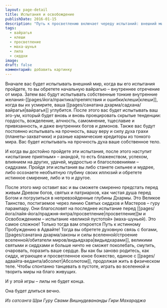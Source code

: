 ```yaml
---
layout: page-detail
title: Испытания и освобождение
publishDate: 2016-01-15
description: "Путь к просветлению включает череду испытаний: внешний мир, внутренние желания (клеши), эго, кармические долги, тело и даже успех. Пройдя их, йогин встречает «великую пустоту» (маха-шунья) и достигает истинного пробуждения в Адвайте, становясь свободным, творящим сиддхом, вечно играющим в лиле Абсолюта."
tags:
  - вайрагья
  - клеши
  - просветление
  - маха-шунья
  - лила
  - сиддхи
image: 
draft: false
комментарий: добавить картинку
---
```


 Вначале вас будет испытывать внешний мир, когда вы его испытания пройдете, то вы обретете начальную вайрагью – внутреннее отречение от мира. Затем вас будут испытывать собственные тонкие внутренние желания-[[pages/йога/практика/препятствия и ошибки/клеши|клеши]], когда вы их усмирите, ваша [[pages/санатана дхарма/садхана/вайрагья|вайрагья]] углубится. После этого вас будет испытывать ваш эго-ум, который будет вновь и вновь проецировать скрытые тенденции: гордость, вожделение, алчность, самомнение, тщеславие и привязанность, и даже внутренних богов и демонов. Также вас будут постоянно испытывать на прочность, вашу веру и силу духа грахи (планеты-захватчики) и разные кармические кредиторы из тонкого мира. Вас будет испытывать на прочность духа ваше собственное тело.

 И когда вы достойно пройдете эти испытания, после этого наступит «испытание приятным» – анандой, то есть блаженством, успехом, влиянием на других, удачей, мудростью и благословениями – сиддхами. Пройдя эти испытания вы либо станете сильнее и мудрее, либо осознаете необъятную глубину своих иллюзий и обретете истинное смирение, либо и то и другое.

 После этого мир оставит вас и вы сможете смиренно предстать перед живым Древом богов, святых и патриархов, как чистая душа перед Богом и погрузиться в непревзойденные глубины Дхармы. Это Великое Таинство, постигаемое через линию Святых сиддхов и Мастеров – гуру парампару. Они благословят на последнее испытание перед [[pages/йога/лайя-йога/праджня-янтра/просветление|просветление]]м и Освобождением – испытание «великой пустотой» (маха-шуньей). Это самое сложное! Только тогда вам откроется Путь к истинному Пробуждению в Адвайте! Тогда вы обретете духовную связь с богами, [[pages/санатана дхарма/законы и силы вселенной/строение вселенной/обитатели миров/видьядхара|видьядхарами]], великими святыми и сиддхами и больше ничто не сможет поколебать, смутить, очаровать, поразить ваше сердце. Вы как бы заново родитесь, как сиддх, играющее и просветленное юное божество, единое с [[pages/адвайта-веданта/абсолют|Абсолютом]], продолжая жить в физическом теле. Чтобы спонтанно танцевать в пустоте, играть во вселенной и творить миры на благо живущих. 

 И у этой игры – лилы не будет конца.

 Она будет длиться вечно.

*Из сатсанга Шри Гуру Свами Вишнудевананды Гири Махараджа*
